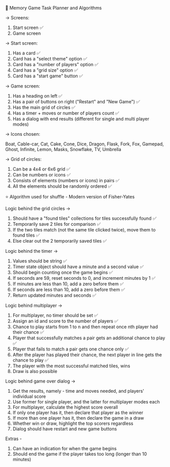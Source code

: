 🌟 Memory Game Task Planner and Algorithms

-> Screens:
1) Start screen ✅
2) Game screen

-> Start screen:
1) Has a card ✅
2) Card has a "select theme" option ✅
3) Card has a "number of players" option ✅
4) Card has a "grid size" option ✅
5) Card has a "start game" button ✅

-> Game screen:
1) Has a heading on left ✅
2) Has a pair of buttons on right ("Restart" and "New Game") ✅
3) Has the main grid of circles ✅
4) Has a timer + moves or number of players count ✅
5) Has a dialog with end results (different for single and multi player modes)

-> Icons chosen:

Boat, Cable-car, Cat, Cake, Cone, Dice, Dragon, Flask, Fork, Fox, Gamepad, Ghost,
Infinite, Lemon, Masks, Snowflake, TV, Umbrella

-> Grid of circles:
1) Can be a 4x4 or 6x6 grid ✅
2) Can be numbers or icons ✅
3) Consists of elements (numbers or icons) in pairs ✅
4) All the elements should be randomly ordered ✅

⭐️ Algorithm used for shuffle - Modern version of Fisher-Yates

Logic behind the grid circles ->
1) Should have a "found tiles" collections for tiles successfully found ✅
2) Temporarily save 2 tiles for comparison ✅
3) If the two tiles match (not the same tile clicked twice), move them to found tiles ✅
4) Else clear out the 2 temporarily saved tiles ✅

Logic behind the timer ->
1) Values should be string ✅
2) Timer state object should have a minute and a second value ✅
3) Should begin counting once the game begins ✅
4) If seconds are 59, reset seconds to 0, and increment minutes by 1 ✅
5) If minutes are less than 10, add a zero before them ✅
6) If seconds are less than 10, add a zero before them ✅
7) Return updated minutes and seconds ✅

Logic behind multiplayer ->
1) For multiplayer, no timer should be set ✅
2) Assign an id and score to the number of players ✅
3) Chance to play starts from 1 to n and then repeat once nth player had their chance ✅
4) Player that successfully matches a pair gets an additional chance to play ✅
5) Player that fails to match a pair gets one chance only ✅
6) After the player has played their chance, the next player in line gets the chance to play ✅
7) The player with the most successful matched tiles, wins
8) Draw is also possible

Logic behind game over dialog ->
1) Get the results, namely - time and moves needed, and players' individual score
2) Use former for single player, and the latter for multiplayer modes each
3) For multiplayer, calculate the highest score overall
4) If only one player has it, then declare that player as the winner
5) If more than one player has it, then declare the game in a draw
6) Whether win or draw, highlight the top scorers regardless
7) Dialog should have restart and new game buttons

Extras -

1) Can have an indication for when the game begins
2) Should end the game if the player takes too long (longer than 10 minutes)
